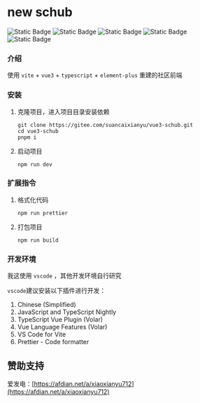 # new schub
![Static Badge](https://img.shields.io/badge/nodejs-node?color=%233F843A)
![Static Badge](https://img.shields.io/badge/vue3-script?color=%2341B883)
![Static Badge](https://img.shields.io/badge/TypeScript-script?color=%233178C6)
![Static Badge](https://img.shields.io/badge/element-element--plus-element?color=%2358AAFF)
![Static Badge](https://img.shields.io/badge/npm-pnpm-npm?color=%233F843A)



### 介绍

使用 `vite` + `vue3` + `typescript` + `element-plus` 重建的社区前端


### 安装

1.  克隆项目，进入项目目录安装依赖

    ```
    git clone https://gitee.com/suancaixianyu/vue3-schub.git
    cd vue3-schub
    pnpm i
    ```

2.  启动项目

    ```
    npm run dev
    ```

### 扩展指令

1.  格式化代码

    ```
    npm run prettier
    ```

2.  打包项目

    ```
    npm run build
    ```

### 开发环境

我这使用 `vscode` ，其他开发环境自行研究

`vscode`建议安装以下插件进行开发：

1. Chinese (Simplified)
2. JavaScript and TypeScript Nightly
3. TypeScript Vue Plugin (Volar)
4. Vue Language Features (Volar)
5. VS Code for Vite
6. Prettier - Code formatter

## 赞助支持

爱发电：[https://afdian.net/a/xiaoxianyu712](https://afdian.net/a/xiaoxianyu712)
